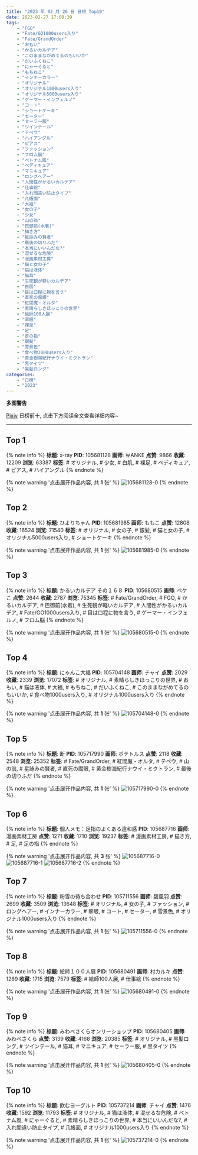 ```yaml
---
title: "2023 年 02 月 26 日 日榜 Top10"
date: 2023-02-27 17:09:39
tags:
    - "FGO"
    - "Fate/GO1000users入り"
    - "Fate/GrandOrder"
    - "おもい"
    - "かるいカルデア"
    - "このままながめてるのもいいか"
    - "だいふくねこ"
    - "にゃーぐると"
    - "もちねこ"
    - "インナーカラー"
    - "オリジナル"
    - "オリジナル1000users入り"
    - "オリジナル5000users入り"
    - "ゲーマー・インフェルノ"
    - "コート"
    - "ショートケーキ"
    - "セーター"
    - "セーラー服"
    - "ツインテール"
    - "テペウ"
    - "ハイアングル"
    - "ピアス"
    - "ファッション"
    - "フロム脳"
    - "ベトナム風"
    - "ペディキュア"
    - "マニキュア"
    - "ロングヘアー"
    - "人間性がかるいカルデア"
    - "仕事絵"
    - "入れ間違い防止タイプ"
    - "几帳面"
    - "大福"
    - "女の子"
    - "少女"
    - "山の翁"
    - "巴御前(水着)"
    - "描き方"
    - "星詠みの賢者"
    - "最後の切りふだ"
    - "本当にいいんだな?"
    - "混ぜるな危険"
    - "漫画素材工房"
    - "猫と女の子"
    - "猫は液体"
    - "猫耳"
    - "生死観が軽いカルデア"
    - "白肌"
    - "目は口程に物を言う"
    - "直死の魔眼"
    - "紅閻魔・オルタ"
    - "素晴らしきほっこりの世界"
    - "絵師100人展"
    - "翠眼"
    - "裸足"
    - "足"
    - "足の指"
    - "銀髪"
    - "雪景色"
    - "食べ物1000users入り"
    - "黄金樹海紀行ナウイ・ミクトラン"
    - "黒タイツ"
    - "黒髪ロング"
categories:
    - "日榜"
    - "2023"
---
```


<i class="fa fa-triangle-exclamation"></i>**多图警告**<i class="fa fa-triangle-exclamation"></i>

[Pixiv](https://www.pixiv.net/) 日榜前十, 点击下方阅读全文查看详细内容~

<!-- more -->

---

## Top 1

{% note info %}
**标题**: x-ray
**PID**: 105681128 **画师**: ￦ANKE
**点赞**: 9866 **收藏**: 12209 **浏览**: 63387
**标签**: # オリジナル, # 少女, # 白肌, # 裸足, # ペディキュア, # ピアス, # ハイアングル
{% endnote %}

{% note warning '点击展开作品内容, 共 **1** 张' %}
![105681128-0](https://i.pixiv.re/img-original/img/2023/02/25/00/11/07/105681128_p0.jpg)
{% endnote %}

## Top 2

{% note info %}
**标题**: ひよりちゃん
**PID**: 105681985 **画师**: ももこ
**点赞**: 12808 **收藏**: 16524 **浏览**: 71540
**标签**: # オリジナル, # 女の子, # 銀髪, # 猫と女の子, # オリジナル5000users入り, # ショートケーキ
{% endnote %}

{% note warning '点击展开作品内容, 共 **1** 张' %}
![105681985-0](https://i.pixiv.re/img-original/img/2023/02/25/00/36/12/105681985_p0.png)
{% endnote %}

## Top 3

{% note info %}
**标题**: かるいカルデア その１６８
**PID**: 105680515 **画师**: ペケこ
**点赞**: 2644 **收藏**: 2787 **浏览**: 75345
**标签**: # Fate/GrandOrder, # FGO, # かるいカルデア, # 巴御前(水着), # 生死観が軽いカルデア, # 人間性がかるいカルデア, # Fate/GO1000users入り, # 目は口程に物を言う, # ゲーマー・インフェルノ, # フロム脳
{% endnote %}

{% note warning '点击展开作品内容, 共 **1** 张' %}
![105680515-0](https://i.pixiv.re/img-original/img/2023/02/25/00/00/51/105680515_p0.png)
{% endnote %}

## Top 4

{% note info %}
**标题**: にゃんこ大福
**PID**: 105704148 **画师**: チャイ
**点赞**: 2029 **收藏**: 2339 **浏览**: 17072
**标签**: # オリジナル, # 素晴らしきほっこりの世界, # おもい, # 猫は液体, # 大福, # もちねこ, # だいふくねこ, # このままながめてるのもいいか, # 食べ物1000users入り, # オリジナル1000users入り
{% endnote %}

{% note warning '点击展开作品内容, 共 **1** 张' %}
![105704148-0](https://i.pixiv.re/img-original/img/2023/02/25/20/30/03/105704148_p0.png)
{% endnote %}

## Top 5

{% note info %}
**标题**: 断
**PID**: 105717990 **画师**: ポテトルス
**点赞**: 2118 **收藏**: 2548 **浏览**: 25352
**标签**: # Fate/GrandOrder, # 紅閻魔・オルタ, # テペウ, # 山の翁, # 星詠みの賢者, # 直死の魔眼, # 黄金樹海紀行ナウイ・ミクトラン, # 最後の切りふだ
{% endnote %}

{% note warning '点击展开作品内容, 共 **1** 张' %}
![105717990-0](https://i.pixiv.re/img-original/img/2023/02/26/05/17/53/105717990_p0.jpg)
{% endnote %}

## Top 6

{% note info %}
**标题**: 個人メモ：足指のよくある違和感
**PID**: 105687716 **画师**: 漫画素材工房
**点赞**: 1271 **收藏**: 1710 **浏览**: 19237
**标签**: # 漫画素材工房, # 描き方, # 足, # 足の指
{% endnote %}

{% note warning '点击展开作品内容, 共 **3** 张' %}
![105687716-0](https://i.pixiv.re/img-original/img/2023/02/25/07/00/03/105687716_p0.jpg)
![105687716-1](https://i.pixiv.re/img-original/img/2023/02/25/07/00/03/105687716_p1.jpg)
![105687716-2](https://i.pixiv.re/img-original/img/2023/02/25/07/00/03/105687716_p2.jpg)
{% endnote %}

## Top 7

{% note info %}
**标题**: 粉雪の待ち合わせ
**PID**: 105711556 **画师**: 碧風羽
**点赞**: 2699 **收藏**: 3509 **浏览**: 13648
**标签**: # オリジナル, # 女の子, # ファッション, # ロングヘアー, # インナーカラー, # 翠眼, # コート, # セーター, # 雪景色, # オリジナル1000users入り
{% endnote %}

{% note warning '点击展开作品内容, 共 **1** 张' %}
![105711556-0](https://i.pixiv.re/img-original/img/2023/02/26/00/02/02/105711556_p0.jpg)
{% endnote %}

## Top 8

{% note info %}
**标题**: 絵師１００人展
**PID**: 105680491 **画师**: 村カルキ
**点赞**: 1289 **收藏**: 1715 **浏览**: 7579
**标签**: # 絵師100人展, # 仕事絵
{% endnote %}

{% note warning '点击展开作品内容, 共 **1** 张' %}
![105680491-0](https://i.pixiv.re/img-original/img/2023/02/25/00/00/43/105680491_p0.jpg)
{% endnote %}

## Top 9

{% note info %}
**标题**: みわべさくらオンリーショップ
**PID**: 105680405 **画师**: みわべさくら
**点赞**: 3139 **收藏**: 4168 **浏览**: 20385
**标签**: # オリジナル, # 黒髪ロング, # ツインテール, # 猫耳, # マニキュア, # セーラー服, # 黒タイツ
{% endnote %}

{% note warning '点击展开作品内容, 共 **1** 张' %}
![105680405-0](https://i.pixiv.re/img-original/img/2023/02/25/00/00/15/105680405_p0.jpg)
{% endnote %}

## Top 10

{% note info %}
**标题**: 飲むヨーグルト
**PID**: 105737214 **画师**: チャイ
**点赞**: 1476 **收藏**: 1592 **浏览**: 11793
**标签**: # オリジナル, # 猫は液体, # 混ぜるな危険, # ベトナム風, # にゃーぐると, # 素晴らしきほっこりの世界, # 本当にいいんだな?, # 入れ間違い防止タイプ, # 几帳面, # オリジナル1000users入り
{% endnote %}

{% note warning '点击展开作品内容, 共 **1** 张' %}
![105737214-0](https://i.pixiv.re/img-original/img/2023/02/26/20/30/01/105737214_p0.png)
{% endnote %}
